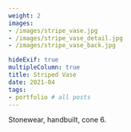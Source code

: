 ```yaml
---
weight: 2
images:
- /images/stripe_vase.jpg
- /images/stripe_vase_detail.jpg
- /images/stripe_vase_back.jpg

hideExif: true
multipleColumn: true
title: Striped Vase
date: 2021-04
tags:
- portfolio # all posts
---
```


Stonewear, handbuilt, cone 6. 

